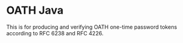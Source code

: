 # OATH Java

This is for producing and verifying OATH one-time password tokens according to 
RFC 6238 and RFC 4226.


